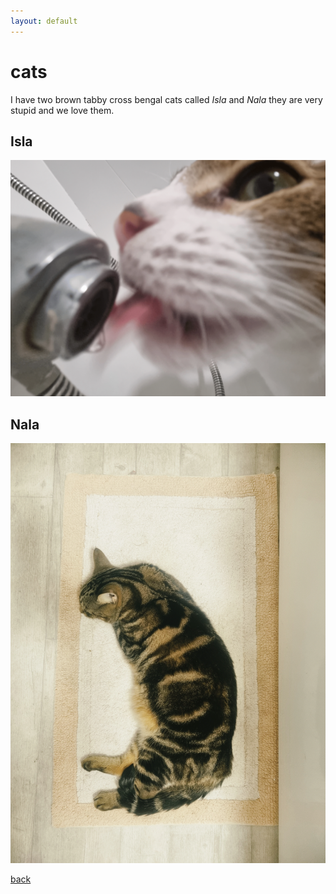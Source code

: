 ```yaml
---
layout: default
---
```


# cats 
I have two brown tabby cross bengal cats called _Isla_ and _Nala_
they are very stupid and we love them.

## Isla
![Isla](/assets/images/Isla.webp)


## Nala
![Nala](/assets/images/Nala.webp)

[back](./)
